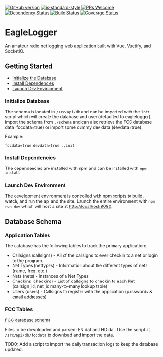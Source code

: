 [![GitHub version](https://badge.fury.io/gh/kevashcraft%2FEagleLogger.svg?style=flat-square)](https://badge.fury.io/gh/kevashcraft%2FEagleLogger) [![js-standard-style](https://img.shields.io/badge/code%20style-standard-brightgreen.svg?style=flat-square)](https://github.com/kevashcraft/EagleLogger) [![PRs Welcome](https://img.shields.io/badge/prs-welcome-brightgreen.svg?style=flat-square)](http://makeapullrequest.com) [![Dependency Status](https://img.shields.io/david/kevashcraft/EagleLogger.svg?style=flat-square)](https://david-dm.org/kevashcraft/EagleLogger) [![Build Status](https://img.shields.io/travis/kevashcraft/EagleLogger/master.svg?style=flat-square)](https://travis-ci.org/kevashcraft/EagleLogger) [![Coverage Status](https://coveralls.io/repos/github/kevashcraft/EagleLogger/badge.svg?branch=master&style=flat-square)](https://coveralls.io/github/kevashcraft/EagleLogger?branch=master)

# EagleLogger
An amateur radio net logging web application built with Vue, Vuetify, and SocketIO.

## Getting Started

* [Initialize the Database](#initialize-database)
* [Install Dependencies](#install-dependencies)
* [Launch Dev Environment](#launch-dev-environment)

### Initialize Database

The schema is located in `/src/api/db` and can be imported with the `init` script which will create the database and user (defaulted to eaglelogger), import the schema from `./schema` and can also retrieve the FCC database data (fccdata=true) or import some dummy dev data (devdata=true).

Example:

`fccdata=true devdata=true ./init`

### Install Dependencies

The dependencies are installed with npm and can be installed with `npm install`

### Launch Dev Environment

The development environment is controlled with npm scripts to build, watch, and run the api and the site. Launch the entire environment with `npm run dev` which will host a site at [http://localhost:8080](http://localhost:8080).

## Database Schema

### Application Tables

The database has the following tables to track the primary application:

* Callsigns (callsigns) - All of the callsigns to ever checkin to a net or login to the program.
* Net Types (nettypes) - Information about the different types of nets (name, freq, etc.)
* Nets (nets) - Instances of a Net Types
* Checkins (checkins) - List of callsigns to checkin to each Net (callsign_id, net_id many-to-many lookup table)
* Users (users) - Callsigns to register with the application (passwords & email addresses)

### FCC Tables

[FCC database schema](http://wireless.fcc.gov/uls/documentation/pa_ddef50.pdf)

Files to be downloaded and parsed: EN.dat and HD.dat. Use the script at `/src/api/db/fccdata` to download and import the data.

TODO: Add a script to import the daily transaction logs to keep the database updated.

